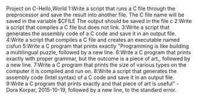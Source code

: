 Project on C-Hello,World
1:Write a script that runs a C file through the preprocessor and save the result into another file.
  The C file name will be saved in the variable $CFILE
  The output should be saved in the file c
2:Write a script that compiles a C file but does not link.
3:Write a script that generates the assembly code of a C code and save it in an output file.
4:Write a script that compiles a C file and creates an executable named cisfun
5:Write a C program that prints exactly "Programming is like building a multilingual puzzle, followed by a new line.
6:Write a C program that prints exactly with proper grammar, but the outcome is a piece of art,, followed by a new line.
7:Write a C program that prints the size of various types on the computer it is compiled and run on.
8:Write a script that generates the assembly code (Intel syntax) of a C code and save it in an output file.
9:Write a C program that prints exactly and that piece of art is useful" - Dora Korpar, 2015-10-19, followed by a new line, to the standard error.
